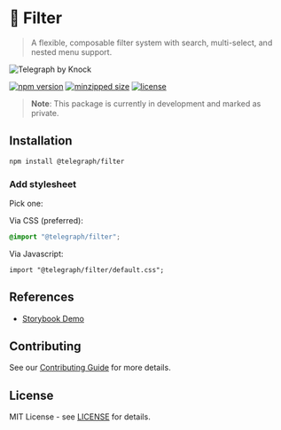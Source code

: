 # 🔽 Filter

> A flexible, composable filter system with search, multi-select, and nested menu support.

![Telegraph by Knock](https://github.com/knocklabs/telegraph/assets/29106675/9b5022e3-b02c-4582-ba57-3d6171e45e44)

[![npm version](https://img.shields.io/npm/v/@telegraph/filter.svg)](https://www.npmjs.com/package/@telegraph/filter)
[![minzipped size](https://img.shields.io/bundlephobia/minzip/@telegraph/filter)](https://bundlephobia.com/result?p=@telegraph/filter)
[![license](https://img.shields.io/npm/l/@telegraph/filter)](https://github.com/knocklabs/telegraph/blob/main/LICENSE)

> **Note**: This package is currently in development and marked as private.

## Installation

```bash
npm install @telegraph/filter
```

### Add stylesheet

Pick one:

Via CSS (preferred):

```css
@import "@telegraph/filter";
```

Via Javascript:

```tsx
import "@telegraph/filter/default.css";
```

## References

- [Storybook Demo](https://storybook.telegraph.dev/?path=/docs/filter)

## Contributing

See our [Contributing Guide](../../CONTRIBUTING.md) for more details.

## License

MIT License - see [LICENSE](../../LICENSE) for details.
